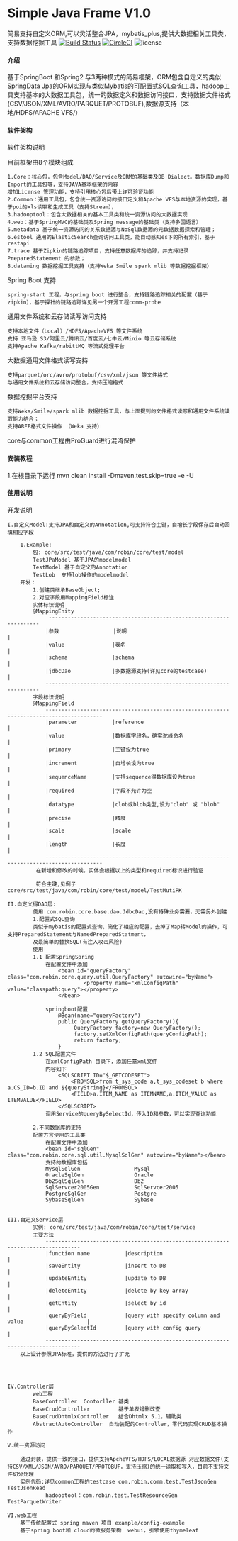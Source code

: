 # Simple Java Frame V1.0
简易支持自定义ORM,可以灵活整合JPA，mybatis_plus,提供大数据相关工具类，支持数据挖掘工具
[![Build Status](https://api.travis-ci.com/robinhood-jim/JavaFramework.svg?branch=master)](https://app.travis-ci.com/github/robinhood-jim/JavaFramework)
[![CircleCI](https://circleci.com/gh/robinhood-jim/JavaFramework.svg?style=svg)](https://circleci.com/gh/robinhood-jim/JavaFramework)
![license](https://img.shields.io/badge/license-Apache--2.0-green.svg)

#### 介绍
基于SpringBoot 和Spring2 与3两种模式的简易框架，ORM包含自定义的类似SpringData Jpa的ORM实现与类似Mybatis的可配置式SQL查询工具，hadoop工具支持基本的大数据工具包，统一的数据定义和数据访问接口，支持数据文件格式(CSV/JSON/XML/AVRO/PARQUET/PROTOBUF),数据源支持（本地/HDFS/APACHE VFS/）

#### 软件架构
软件架构说明

目前框架由8个模块组成

    1.Core：核心包，包含Model/DAO/Service及ORM的基础类及DB Dialect。数据库Dump和Import的工具包等，支持JAVA基本框架的内容
    增加License 管理功能，支持引用核心包后带上许可验证功能
    2.Common：通用工具包，包含统一资源访问的接口定义和Apache VFS与本地资源的实现，基于poi的xls读取和生成工具（支持Stream），
    3.hadooptool：包含大数据相关的基本工具类和统一资源访问的大数据实现
    4.web：基于SpringMVC的基础类及Spring message的基础类（支持多国语言）
    5.metadata 基于统一资源访问的关系数据源与NoSql数据源的元数据数据探索和管理；
    6.estool 通用的ElasticSearch查询访问工具类，能自动感知es下的所有索引，基于restapi
    7.trace 基于Zipkin的链路追踪项目，支持任意数据库的追踪，并支持记录PreparedStatement 的参数；
    8.dataming 数据挖掘工具支持（支持Weka Smile spark mlib 等数据挖掘框架）

Spring Boot 支持

    spring-start 工程，与spring boot 进行整合，支持链路追踪相关的配置（基于zipkin），基于探针的链路追踪详见另一个开源工程comm-probe

通用文件系统和云存储读写访问支持

    支持本地文件（Local）/HDFS/ApacheVFS 等文件系统
    支持 亚马逊 S3/阿里云/腾讯云/百度云/七牛云/Minio 等云存储系统
    支持Apache Kafka/rabittMQ 等流式处理平台

大数据通用文件格式读写支持

    支持parquet/orc/avro/protobuf/csv/xml/json 等文件格式
    与通用文件系统和云存储访问整合，支持压缩格式

数据挖掘平台支持

    支持Weka/Smile/spark mlib 数据挖掘工具，与上面提到的文件格式读写和通用文件系统读取能力结合；
    支持ARFF格式文件操作 （Weka 支持）


core与common工程由ProGuard进行混淆保护

#### 安装教程

1.在根目录下运行 mvn clean install -Dmaven.test.skip=true -e -U


#### 使用说明

开发说明
    
    I.自定义Model:支持JPA和自定义的Annotation,可支持符合主键，自增长字段保存后自动回填相应字段
        
        1.Example:
            包: core/src/test/java/com/robin/core/test/model
            TestJPaModel 基于JPA的modelmodel
            TestModel 基于自定义的Annotation
            TestLob  支持lob操作的modelmodel
        开发：
            1.创建类继承BaseObject;
            2.对应字段用MappingField标注
            实体标识说明
            @MappingEnity 
                 -------------------------------------------------------------------
                |参数                 |说明                                           |
                |value               |表名                                           |
                |schema              |schema                                         | 
                |jdbcDao             |多数据源支持(详见core的testcase)                 |
                --------------------------------------------------------------------
            字段标识说明
            @MappingField
                ----------------------------------------------------------------------------------------
                |parameter           |reference                                                         |
                |value               |数据库字段名，确实驼峰命名                                             |
                |primary             |主键设为true                                                        |
                |increment           |自增长设为true                                                      |
                |sequenceName        |支持sequence得数据库设为true                                         |
                |required            |字段不允许为空                                                       |
                |datatype            |clob或blob类型,设为"clob" 或 "blob"                                 |
                |precise             |精度                                                               |
                |scale               |scale                                                             |
                |length              |长度                                                               |
                ----------------------------------------------------------------------------------------
             在新增和修改的时候，实体会根据以上的类型和required标识进行验证
             
             符合主键,见例子 core/src/test/java/com/robin/core/test/model/TestMutiPK
                
    II.自定义得DAO层:
            使用 com.robin.core.base.dao.JdbcDao,没有特殊业务需要，无需另外创建
            1.配置式SQL查询     
            类似于mybatis的配置式查询，简化了相应的配置，去掉了Map转Model的操作，可支持PreparedStatement与NamedPreparedStatment，
            及最简单的替换SQL(有注入攻击风险)   
            使用
            1.1 配置SpringSpring
                在配置文件中添加                
                    <bean id="queryFactory" class="com.robin.core.query.util.QueryFactory" autowire="byName">
                        	<property name="xmlConfigPath" value="classpath:query"></property>
                    </bean>
                    
                springboot配置
                    @Bean(name="queryFactory")
                    public QueryFactory getQueryFactory(){
                         QueryFactory factory=new QueryFactory();
                         factory.setXmlConfigPath(queryConfigPath);
                         return factory;
                    }
            1.2 SQL配置文件
                在xmlConfigPath 目录下，添加任意xml文件
                内容如下
                    <SQLSCRIPT ID="$_GETCODESET">
                        <FROMSQL>from t_sys_code a,t_sys_codeset b where a.CS_ID=b.ID and ${queryString}</FROMSQL>
                    	<FIELD>a.ITEM_NAME as ITEMNAME,a.ITEM_VALUE as ITEMVALUE</FIELD>
                    </SQLSCRIPT>
                调用Service的queryBySelectId，传入ID和参数，可以实现查询功能
            
            2.不同数据库的支持
            配置方言使用的工具类
                在配置文件中添加
                <bean id="sqlGen" class="com.robin.core.sql.util.MysqlSqlGen" autowire="byName"></bean>
                支持的数据库包括
                MysqlSqlGen                 Mysql
                OracleSqlGen                Oracle
                Db2SqlSqlGen                Db2
                SqlServcer2005Gen           SqlServcer2005
                PostgreSqlGen               Postgre
                SybaseSqlGen                Sybase

            
    III.自定义Service层
            实例: core/src/test/java/com/robin/core/test/service 
            主要方法
                ---------------------------------------------------------------------------------
                |function name           |description                                           |
                |saveEntity              |insert to DB                                           |
                |updateEntity            |update to DB                                           |
                |deleteEntity            |delete by key array                                    |
                |getEntity               |select by id                                           |
                |queryByField            |query with specify column and value                    |
                |queryBySelectId         |query with config query                                |
                ---------------------------------------------------------------------------------    
        以上设计参照JPA标准，提供的方法进行了扩充

        
                  
                
    IV.Controller层
            web工程
            BaseController  Contorller 基类
            BaseCrudController         基于单表增删改查
            BaseCrudDhtmlxController   结合Dhtmlx 5.1，辅助类
            AbstractAutoController  自动装配的Controller，零代码实现CRUD基本操作

    V.统一资源访问

        通过封装，提供一致的接口，提供支持ApcheVFS/HDFS/LOCAL数据源 对应数据文件(支持CSV/XML/JSON/AVRO/PARQUET/PROTOBUF，支持压缩)的统一读取和写入，目前不支持文件切分处理
        实例代码:详见common工程的testcase com.robin.comm.test.TestJsonGen TestJsonRead
                hadooptool：com.robin.test.TestResourceGen TestParquetWriter

    VI.web工程
        基于传统配置式 spring maven 项目 example/config-example
        基于spring boot和 cloud的微服务架构  webui，引擎使用thymeleaf